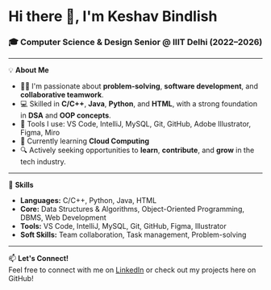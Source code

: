 # Hi there 👋, I'm Keshav Bindlish

### 🎓 Computer Science & Design Senior @ IIIT Delhi (2022–2026)

---

💡 **About Me**

- 👨‍💻 I'm passionate about **problem-solving**, **software development**, and **collaborative teamwork**.
- 💻 Skilled in **C/C++**, **Java**, **Python**, and **HTML**, with a strong foundation in **DSA** and **OOP concepts**.
- 🧰 Tools I use: VS Code, IntelliJ, MySQL, Git, GitHub, Adobe Illustrator, Figma, Miro
- 🌱 Currently learning **Cloud Computing**
- 🔍 Actively seeking opportunities to **learn**, **contribute**, and **grow** in the tech industry.

---

🧠 **Skills**

- **Languages:** C/C++, Python, Java, HTML  
- **Core:** Data Structures & Algorithms, Object-Oriented Programming, DBMS, Web Development  
- **Tools:** VS Code, IntelliJ, MySQL, Git, GitHub, Figma, Illustrator  
- **Soft Skills:** Team collaboration, Task management, Problem-solving  

---

📫 **Let's Connect!**  
Feel free to connect with me on [LinkedIn](https://www.linkedin.com/in/keshav-bindlish) or check out my projects here on GitHub!

